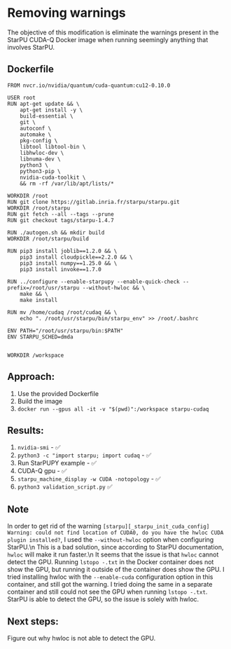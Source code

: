 # Removing warnings

The objective of this modification is eliminate the warnings present in the StarPU CUDA-Q Docker image when running seemingly anything that involves StarPU.

## Dockerfile

```Docker
FROM nvcr.io/nvidia/quantum/cuda-quantum:cu12-0.10.0

USER root
RUN apt-get update && \
    apt-get install -y \
    build-essential \
    git \
    autoconf \
    automake \
    pkg-config \
    libtool libtool-bin \
    libhwloc-dev \
    libnuma-dev \
    python3 \
    python3-pip \
    nvidia-cuda-toolkit \
    && rm -rf /var/lib/apt/lists/*

WORKDIR /root
RUN git clone https://gitlab.inria.fr/starpu/starpu.git
WORKDIR /root/starpu
RUN git fetch --all --tags --prune
RUN git checkout tags/starpu-1.4.7

RUN ./autogen.sh && mkdir build
WORKDIR /root/starpu/build

RUN pip3 install joblib==1.2.0 && \
    pip3 install cloudpickle==2.2.0 && \
    pip3 install numpy==1.25.0 && \
    pip3 install invoke==1.7.0

RUN ../configure --enable-starpupy --enable-quick-check --prefix=/root/usr/starpu --without-hwloc && \
    make && \
    make install

RUN mv /home/cudaq /root/cudaq && \
    echo ". /root/usr/starpu/bin/starpu_env" >> /root/.bashrc

ENV PATH="/root/usr/starpu/bin:$PATH"
ENV STARPU_SCHED=dmda


WORKDIR /workspace
```

## Approach:
1. Use the provided Dockerfile
2. Build the image
3. `docker run --gpus all -it -v "$(pwd)":/workspace starpu-cudaq`

## Results:
1. `nvidia-smi` - ✅
2. `python3 -c "import starpu; import cudaq` - ✅
3. Run StarPUPY example - ✅
4. CUDA-Q gpu - ✅
5. `starpu_machine_display -w CUDA -notopology` - ✅
6. `python3 validation_script.py` ✅

## Note
In order to get rid of the warning `[starpu][_starpu_init_cuda_config] Warning: could not find location of CUDA0, do you have the hwloc CUDA plugin installed?`, I used the `--without-hwloc` option when configuring StarPU.\n
This is a bad solution, since according to StarPU documentation, `hwloc` will make it run faster.\n
It seems that the issue is that `hwloc` cannot detect the GPU. Running `lstopo -.txt` in the Docker container does not show the GPU, but running it outside of the container does show the GPU. I tried installing hwloc with the `--enable-cuda` configuration option in this container, and still got the warning. I tried doing the same in a separate container and still could not see the GPU when running `lstopo -.txt`. StarPU is able to detect the GPU, so the issue is solely with hwloc.

## Next steps:
Figure out why hwloc is not able to detect the GPU.